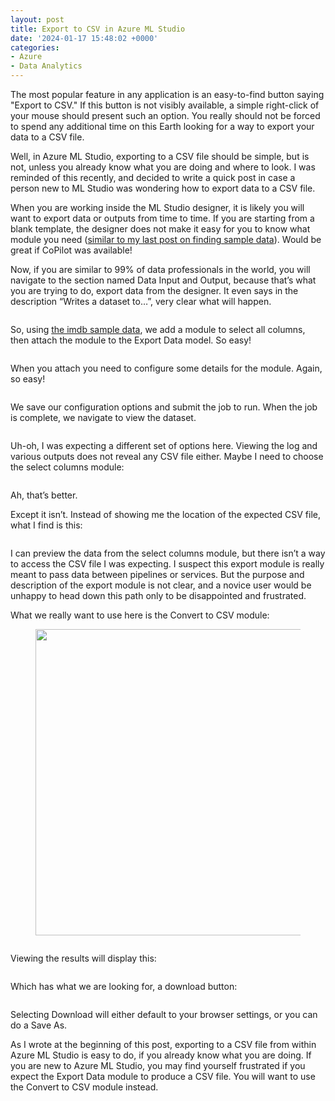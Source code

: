 ```yaml
---
layout: post
title: Export to CSV in Azure ML Studio
date: '2024-01-17 15:48:02 +0000'
categories:
- Azure
- Data Analytics
---
```


<p>The most popular feature in any application is an easy-to-find button saying "Export to CSV." If this button is not visibly available, a simple right-click of your mouse should present such an option. You really should not be forced to spend any additional time on this Earth looking for a way to export your data to a CSV file. </p>   <p>Well, in Azure ML Studio, exporting to a CSV file should be simple, but is not, unless you already know what you are doing and where to look. I was reminded of this recently, and decided to write a quick post in case a person new to ML Studio was wondering how to export data to a CSV file. </p>   <p>When you are working inside the ML Studio designer, it is likely you will want to export data or outputs from time to time. If you are starting from a blank template, the designer does not make it easy for you to know what module you need (<a href="https://thomaslarock.com/2024/01/azure-ml-studio-sample-data/" target="_blank" rel="noreferrer noopener">similar to my last post on finding sample data</a>). Would be great if CoPilot was available!</p>   <p>Now, if you are similar to 99% of data professionals in the world, you will navigate to the section named Data Input and Output, because that’s what you are trying to do, export data from the designer. It even says in the description “Writes a dataset to…”, very clear what will happen.</p>   <figure class="wp-block-image aligncenter size-large"><img src="https://thomaslarock.com/wp-content/uploads/2024/01/azure-ml-data-input-and-output-416x600.png" alt="" class="wp-image-28535"/></figure>   <p>So, using <a href="https://thomaslarock.com/2024/01/azure-ml-studio-sample-data/" target="_blank" rel="noreferrer noopener">the imdb sample data</a>, we add a module to select all columns, then attach the module to the Export Data model. So easy!</p>   <figure class="wp-block-image aligncenter size-full"><img src="https://thomaslarock.com/wp-content/uploads/2024/01/azure-ml-export-data.png" alt="" class="wp-image-28536"/></figure>   <p>When you attach you need to configure some details for the module. Again, so easy!</p>   <figure class="wp-block-image aligncenter size-large"><img src="https://thomaslarock.com/wp-content/uploads/2024/01/azure-ml-export-data-config-526x600.png" alt="" class="wp-image-28537"/></figure>   <p>We save our configuration options and submit the job to run. When the job is complete, we navigate to view the dataset.</p>   <figure class="wp-block-image aligncenter size-full"><img src="https://thomaslarock.com/wp-content/uploads/2024/01/azure-ml-export-data-output.png" alt="" class="wp-image-28538"/></figure>   <p>Uh-oh, I was expecting a different set of options here. Viewing the log and various outputs does not reveal any CSV file either. Maybe I need to choose the select columns module:</p>   <figure class="wp-block-image aligncenter size-large"><img src="https://thomaslarock.com/wp-content/uploads/2024/01/azure-ml-select-columns-output-600x470.png" alt="" class="wp-image-28539"/></figure>   <p>Ah, that’s better. </p>   <p>Except it isn’t. Instead of showing me the location of the expected CSV file, what I find is this:</p>   <figure class="wp-block-image aligncenter size-full"><img src="https://thomaslarock.com/wp-content/uploads/2024/01/azure-ml-select-columns-output-2.png" alt="" class="wp-image-28540"/></figure>   <p>I can preview the data from the select columns module, but there isn’t a way to access the CSV file I was expecting. I suspect this export module is really meant to pass data between pipelines or services. But the purpose and description of the export module is not clear, and a novice user would be unhappy to head down this path only to be disappointed and frustrated. </p>   <p>What we really want to use here is the Convert to CSV module:</p>   <figure class="wp-block-image aligncenter size-full is-resized"><img src="https://thomaslarock.com/wp-content/uploads/2024/01/azure-ml-convert-csv.png" alt="" class="wp-image-28541" style="width:490px;height:auto"/></figure>   <figure class="wp-block-image aligncenter size-large"><img src="https://thomaslarock.com/wp-content/uploads/2024/01/azure-ml-convert-csv-module-558x600.png" alt="" class="wp-image-28542"/></figure>   <p>Viewing the results will display this:</p>   <figure class="wp-block-image aligncenter size-full"><img src="https://thomaslarock.com/wp-content/uploads/2024/01/azure-ml-convert-csv-output.png" alt="" class="wp-image-28543"/></figure>   <p>Which has what we are looking for, a download button:</p>   <figure class="wp-block-image aligncenter size-large"><img src="https://thomaslarock.com/wp-content/uploads/2024/01/azure-ml-convert-csv-download-600x199.png" alt="" class="wp-image-28544"/></figure>   <p>Selecting Download will either default to your browser settings, or you can do a Save As. </p>   <p>As I wrote at the beginning of this post, exporting to a CSV file from within Azure ML Studio is easy to do, if you already know what you are doing. If you are new to Azure ML Studio, you may find yourself frustrated if you expect the Export Data module to produce a CSV file. You will want to use the Convert to CSV module instead. </p>
